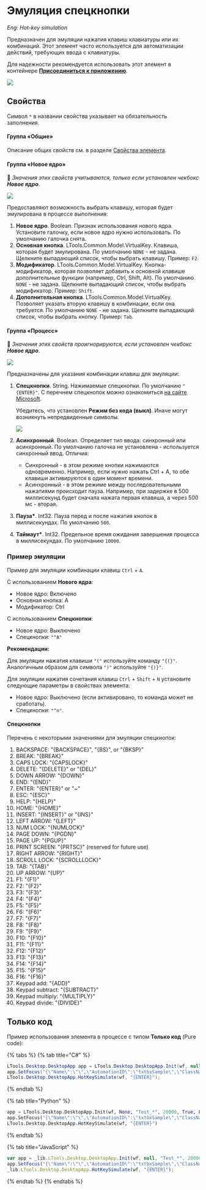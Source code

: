 # Эмуляция спецкнопки

*Eng: Hot-key simulation*

Предназначен для эмуляции нажатия клавиш клавиатуры или их комбинаций. Этот элемент часто используется для автоматизации действий, требующих ввода с клавиатуры.

Для надежности рекомендуется использовать этот элемент в контейнере [**Присоединиться к приложению**](https://docs.primo-rpa.ru/primo-rpa/g_elements/el_basic/els_desktop/el_desktop_attach).

![](<../../../.gitbook/assets/image (149).png>)



## Свойства
Символ `*` в названии свойства указывает на обязательность заполнения. 

#### Группа «Общие» 

Описание общих свойств см. в разделе [Свойства элемента](https://docs.primo-rpa.ru/primo-rpa/primo-studio/process/elements#svoistva-elementa).

#### Группа «Новое ядро»

:large_orange_diamond: *Значения этих свойств учитываются, только если установлен чекбокс **Новое ядро***.

![](<../../../.gitbook/assets/hot-key-emul-new-core-parameters.png>)

Предоставляют возможность выбрать клавишу, которая будет эмулирована в процессе выполнения:

1. **Новое ядро**. Boolean. Признак использования нового ядра. Установите галочку, если новое ядро нужно использовать. По умолчанию галочка снята.
1. **Основная кнопка**. LTools.Common.Model.VirtualKey. Клавиша, которая будет эмулирована. По умолчанию `NONE` - не задана. Щелкните выпадающий список, чтобы выбрать клавишу. Пример: `F2`.
1. **Модификатор**. LTools.Common.Model.VirtualKey. Кнопка-модификатор, которая позволяет добавить к основной клавише дополнительные функции (например, Ctrl, Shift, Alt). По умолчанию `NONE` - не задана. Щелкните выпадающий список, чтобы выбрать модификатор. Пример: `Shift`.
1. **Дополнительная кнопка**. LTools.Common.Model.VirtualKey. Позволяет указать вторую клавишу в комбинации, если она требуется. По умолчанию `NONE` - не задана. Щелкните выпадающий список, чтобы выбрать кнопку. Пример: `Tab`.

#### Группа «Процесс»

:large_orange_diamond: *Значения этих свойств проигнорируются, если установлен чекбокс **Новое ядро***. 

![](<../../../.gitbook/assets/hot-key-emul-proccess-parameters-2.png>)

Предназначены для указания комбинации клавиш для эмуляции: 

1. **Спецкнопки**. String. Нажимаемые спецкнопки. По умолчанию `"{ENTER}"`. С перечнем спецкнопок можно ознакомиться [на сайте Microsoft](https://docs.microsoft.com/en-us/dotnet/api/system.windows.forms.sendkeys.send).

    Убедитесь, что установлен **Режим без кода (выкл)**. Иначе могут возникнуть непредвиденные символы.

    ![](<../../../.gitbook/assets/hot-key-emul-no-code.png>)

1. **Асинхронный**. Boolean. Определяет тип ввода: синхронный или асинхронный. По умолчанию галочка не установлена - используется синхронный ввод. Отличия:
   * Синхронный - в этом режиме кнопки нажимаются одновременно. Например, если нужно нажать Ctrl + A, то обе клавиши активируются в один момент времени.
   * Асинхронный - в этом режиме между последовательными нажатиями происходит пауза. Например, при задержке в 500 миллисекунд будет сначала нажата первая клавиша, а через 500 мс - вторая.
1. **Пауза\***. Int32. Пауза перед и после нажатия кнопок в миллисекундах. По умолчанию `500`.
1. **Таймаут\***. Int32. Предельное время ожидания завершения процесса в миллисекундах. По умолчанию `10000`.

### Пример эмуляции

Пример для эмуляции комбинации клавиш `Ctrl` + `A`.

С использованием **Нового ядра**:

* Новое ядро: Включено
* Основная кнопка: A
* Модификатор: Ctrl

С использованием **Спецкнопки**:

* Новое ядро: Выключено
* Спецкнопки: `"^A"`

**Рекомендации:**

Для эмуляции нажатия клавиши `"("` используйте команду `"{(}"`. Аналогичным образом для символа `")"` используйте `"{)}"`.

Для эмуляции нажатия сочетания клавиш `Ctrl` + `Shift` + `N` установите следующие параметры в свойствах элемента:

* Новое ядро: Выключено (если активировано, то команда может не сработать).
* Спецкнопки: `"^n"`.


#### Спецкнопки

Перечень с некоторыми значениями для эмуляции спецкнопок:

1. BACKSPACE: "{BACKSPACE}", "{BS}", or "{BKSP}"
2. BREAK: "{BREAK}"
3. CAPS LOCK: "{CAPSLOCK}"
4. DELETE: "{DELETE}" or "{DEL}"
5. DOWN ARROW: "{DOWN}"
6. END: "{END}"
7. ENTER: "{ENTER}" or "~"
8. ESC: "{ESC}"
9. HELP: "{HELP}"
10. HOME: "{HOME}"
11. INSERT: "{INSERT}" or "{INS}"
12. LEFT ARROW: "{LEFT}"
13. NUM LOCK: "{NUMLOCK}"
14. PAGE DOWN: "{PGDN}"
15. PAGE UP: "{PGUP}"
16. PRINT SCREEN: "{PRTSC}" (reserved for future use)
17. RIGHT ARROW: "{RIGHT}"
18. SCROLL LOCK: "{SCROLLLOCK}"
19. TAB: "{TAB}"
20. UP ARROW: "{UP}"
21. F1: "{F1}"
22. F2: "{F2}"
23. F3: "{F3}"
24. F4: "{F4}"
25. F5: "{F5}"
26. F6: "{F6}"
27. F7: "{F7}"
28. F8: "{F8}"
29. F9: "{F9}"
30. F10: "{F10}"
31. F11: "{F11}"
32. F12: "{F12}"
33. F13: "{F13}"
34. F14: "{F14}"
35. F15: "{F15}"
36. F16: "{F16}"
37. Keypad add: "{ADD}"
38. Keypad subtract: "{SUBTRACT}"
39. Keypad multiply: "{MULTIPLY}"
40. Keypad divide: "{DIVIDE}"


## Только код

Пример использования элемента в процессе с типом **Только код** (Pure code):

{% tabs %}
{% tab title="C#" %}
```csharp
LTools.Desktop.DesktopApp app = LTools.Desktop.DesktopApp.Init(wf, null, "Test_*", 20000, true, LTools.Desktop.Model.DesktopTypes.UIAUTOMATION);
app.SetFocus("{\"Name\":\"\",\"AutomationID\":\"txtbxSample\",\"ClassName\":\"TextBox\",\"AUIProperties\":[],\"TextSearchMode\":0,\"IsRoot\":false,\"IsQuickSearch\":false}");
LTools.Desktop.DesktopApp.HotKeySimulate(wf, "{ENTER}");
```
{% endtab %}

{% tab title="Python" %}
```python
app = LTools.Desktop.DesktopApp.Init(wf, None, "Test_*", 20000, True, LTools.Desktop.Model.DesktopTypes.UIAUTOMATION)
app.SetFocus("{\"Name\":\"\",\"AutomationID\":\"txtbxSample\",\"ClassName\":\"TextBox\",\"AUIProperties\":[],\"TextSearchMode\":0,\"IsRoot\":false,\"IsQuickSearch\":false}")
LTools.Desktop.DesktopApp.HotKeySimulate(wf, "{ENTER}")
```
{% endtab %}

{% tab title="JavaScript" %}
```javascript
var app = _lib.LTools.Desktop.DesktopApp.Init(wf, null, "Test_*", 20000, true, _lib.LTools.Desktop.Model.DesktopTypes.UIAUTOMATION);
app.SetFocus("{\"Name\":\"\",\"AutomationID\":\"txtbxSample\",\"ClassName\":\"TextBox\",\"AUIProperties\":[],\"TextSearchMode\":0,\"IsRoot\":false,\"IsQuickSearch\":false}");
_lib.LTools.Desktop.DesktopApp.HotKeySimulate(wf, "{ENTER}");
```
{% endtab %}
{% endtabs %}
